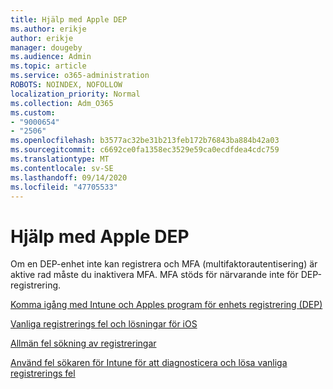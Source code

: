 ```yaml
---
title: Hjälp med Apple DEP
ms.author: erikje
author: erikje
manager: dougeby
ms.audience: Admin
ms.topic: article
ms.service: o365-administration
ROBOTS: NOINDEX, NOFOLLOW
localization_priority: Normal
ms.collection: Adm_O365
ms.custom:
- "9000654"
- "2506"
ms.openlocfilehash: b3577ac32be31b213feb172b76843ba884b42a03
ms.sourcegitcommit: c6692ce0fa1358ec3529e59ca0ecdfdea4cdc759
ms.translationtype: MT
ms.contentlocale: sv-SE
ms.lasthandoff: 09/14/2020
ms.locfileid: "47705533"
---
```

# <a name="help-with-apple-dep"></a>Hjälp med Apple DEP

Om en DEP-enhet inte kan registrera och MFA (multifaktorautentisering) är aktive rad måste du inaktivera MFA. MFA stöds för närvarande inte för DEP-registrering.

[Komma igång med Intune och Apples program för enhets registrering (DEP)](https://docs.microsoft.com/intune/enrollment/device-enrollment-program-enroll-ios)

[Vanliga registrerings fel och lösningar för iOS](https://docs.microsoft.com/intune/enrollment/troubleshoot-ios-enrollment-errors)

[Allmän fel sökning av registreringar](https://docs.microsoft.com/intune/enrollment/troubleshoot-device-enrollment-in-intune)

[Använd fel sökaren för Intune för att diagnosticera och lösa vanliga registrerings fel](https://docs.microsoft.com/intune/fundamentals/help-desk-operators)


